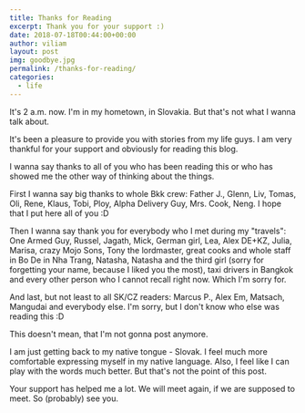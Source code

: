 ```yaml
---
title: Thanks for Reading
excerpt: Thank you for your support :)
date: 2018-07-18T00:44:00+00:00
author: viliam
layout: post
img: goodbye.jpg
permalink: /thanks-for-reading/
categories:
  - life
---
```


It's 2 a.m. now. I'm in my hometown, in Slovakia. But that's not what I wanna talk about.

It's been a pleasure to provide you with stories from my life guys. I am very thankful for your support and obviously for reading this blog.

I wanna say thanks to all of you who has been reading this or who has showed me the other way of thinking about the things.

First I wanna say big thanks to whole Bkk crew: Father J., Glenn, Liv, Tomas, Oli, Rene, Klaus, Tobi, Ploy, Alpha Delivery Guy, Mrs. Cook, Neng. I hope that I put here all of you :D

Then I wanna say thank you for everybody who I met during my "travels": One Armed Guy, Russel, Jagath, Mick, German girl, Lea, Alex DE+KZ, Julia, Marisa, crazy Mojo Sons, Tony the lordmaster, great cooks and whole staff in Bo De in Nha Trang, Natasha, Natasha and the third girl (sorry for forgetting your name, because I liked you the most), taxi drivers in Bangkok and every other person who I cannot recall right now. Which I'm sorry for.

And last, but not least to all SK/CZ readers: Marcus P., Alex Em, Matsach, Mangudai and everybody else. I'm sorry, but I don't know who else was reading this :D

This doesn't mean, that I'm not gonna post anymore. 

I am just getting back to my native tongue - Slovak. I feel much more comfortable expressing myself in my native language. Also, I feel like I can play with the words much better. But that's not the point of this post.

Your support has helped me a lot. We will meet again, if we are supposed to meet. So (probably) see you.
